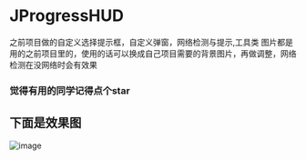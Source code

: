 # JProgressHUD
之前项目做的自定义选择提示框，自定义弹窗，网络检测与提示,工具类
图片都是用的之前项目里的，使用的话可以换成自己项目需要的背景图片，再做调整，网络检测在没网络时会有效果
### 觉得有用的同学记得点个star
## 下面是效果图

![image](https://github.com/xingtianwuganqi/JProgressHUD/blob/master/gif5%E6%96%B0%E6%96%87%E4%BB%B6.gif)
